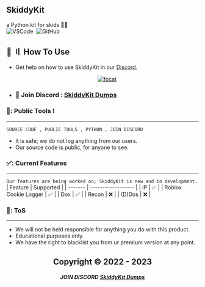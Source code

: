 ## SkiddyKit
a Python kit for skids 🤡🤡  
![VSCode](https://img.shields.io/badge/-Visual_Studio_Code-05122A?style=for-the-badge&logo=VisualStudioCode)&nbsp;
![GitHub](https://img.shields.io/badge/-GitHub-05122A?style=for-the-badge&logo=github)&nbsp;




## 🔎 〢 How To Use 
- Get help on how to use SkiddyKit in our [Discord](https://discord.gg/ZfJAbteux7).

  <p align="center">
    <a href="https://discord.com/users/676960182621962271">
        <img title="focat" alt="focat" src="https://discord.c99.nl/widget/theme-4/676960182621962271.png"/>
    </a>
</p> 
 
- ### 💬 Join Discord : [SkiddyKit Dumps](https://discord.gg/ZfJAbteux7) 

### 📌: Public Tools !
----
`SOURCE CODE , PUBLIC TOOLS , PYTHON , JOIN DISCORD`

- It is safe; we do not log anything from our users.
- Our source code is public, for anyone to see.


### ✅: Current Features
----
`Our features are being worked on; SkiddyKit is new and in development.`
| Feature | Supported          |
| ------- | ------------------ |
| IP      | :white_check_mark: |
| Roblox Cookie Logger | :white_check_mark:   |
| Dox     | :white_check_mark:                |
| Recon   | :x:                |
| (D)Dos  | :x:                |

### 🛑: ToS 
----
- We will not be held responsible for anything you do with this product.  
- Educational purposes only.
- We have the right to blacklist you from ur premium version at any point.


<h2 align="center"> Copyright © 2022 - 2023

##### <p align="center">  JOIN DISCORD [SkiddyKit Dumps](https://discord.gg/ZfJAbteux7)
